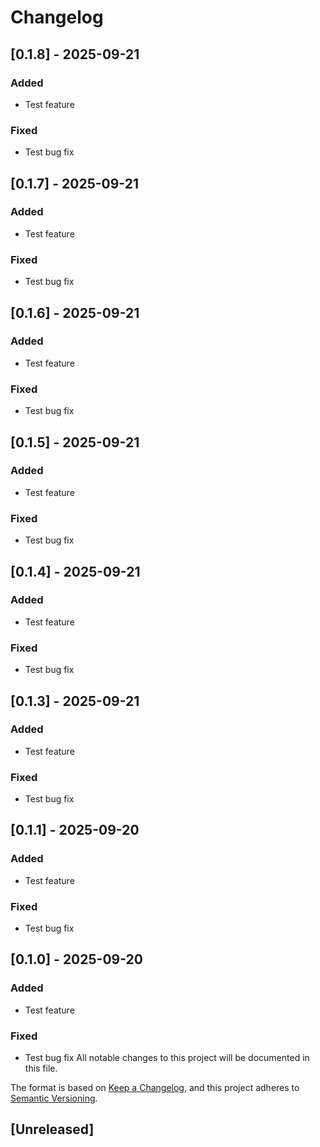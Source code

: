 # Changelog

## [0.1.8] - 2025-09-21
### Added
- Test feature
### Fixed
- Test bug fix

## [0.1.7] - 2025-09-21
### Added
- Test feature
### Fixed
- Test bug fix

## [0.1.6] - 2025-09-21
### Added
- Test feature
### Fixed
- Test bug fix

## [0.1.5] - 2025-09-21
### Added
- Test feature
### Fixed
- Test bug fix

## [0.1.4] - 2025-09-21
### Added
- Test feature
### Fixed
- Test bug fix

## [0.1.3] - 2025-09-21
### Added
- Test feature
### Fixed
- Test bug fix

## [0.1.1] - 2025-09-20
### Added
- Test feature
### Fixed
- Test bug fix

## [0.1.0] - 2025-09-20
### Added
- Test feature
### Fixed
- Test bug fix
All notable changes to this project will be documented in this file.

The format is based on [Keep a Changelog](https://keepachangelog.com/en/1.0.0/), and this project adheres to
[Semantic Versioning](https://semver.org/spec/v2.0.0.html).

## [Unreleased]

